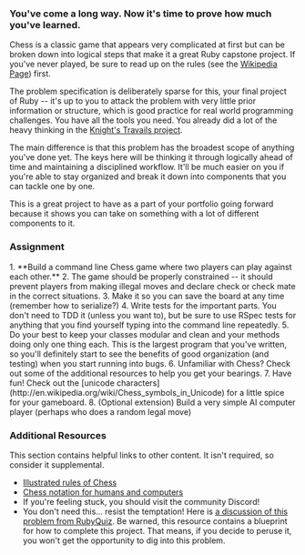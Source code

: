 ### You've come a long way.  Now it's time to prove how much you've learned.

Chess is a classic game that appears very complicated at first but can be broken down into logical steps that make it a great Ruby capstone project.  If you've never played, be sure to read up on the rules (see the [Wikipedia Page](http://en.wikipedia.org/wiki/Chess)) first.

The problem specification is deliberately sparse for this, your final project of Ruby -- it's up to you to attack the problem with very little prior information or structure, which is good practice for real world programming challenges.  You have all the tools you need.  You already did a lot of the heavy thinking in the [Knight's Travails project](https://www.grassroot.herokuapp.com/lessons/ruby-knights-travails).

The main difference is that this problem has the broadest scope of anything you've done yet.  The keys here will be thinking it through logically ahead of time and maintaining a disciplined workflow.  It'll be much easier on you if you're able to stay organized and break it down into components that you can tackle one by one.

This is a great project to have as a part of your portfolio going forward because it shows you can take on something with a lot of different components to it.

### Assignment

<div class="lesson-content__panel" markdown="1">
  1. **Build a command line Chess game where two players can play against each other.**
  2. The game should be properly constrained -- it should prevent players from making illegal moves and declare check or check mate in the correct situations.
  3. Make it so you can save the board at any time (remember how to serialize?)
  4. Write tests for the important parts.  You don't need to TDD it (unless you want to), but be sure to use RSpec tests for anything that you find yourself typing into the command line repeatedly.
  5. Do your best to keep your classes modular and clean and your methods doing only one thing each.  This is the largest program that you've written, so you'll definitely start to see the benefits of good organization (and testing) when you start running into bugs.
  6. Unfamiliar with Chess? Check out some of the additional resources to help you get your bearings.
  7. Have fun!  Check out the [unicode characters](http://en.wikipedia.org/wiki/Chess_symbols_in_Unicode) for a little spice for your gameboard.
  8. (Optional extension) Build a very simple AI computer player (perhaps who does a random legal move)
</div>

### Additional Resources
This section contains helpful links to other content. It isn't required, so consider it supplemental.

* [Illustrated rules of Chess](http://www.chessvariants.org/d.chess/chess.html)
* [Chess notation for humans and computers](https://en.wikipedia.org/wiki/Chess_notation)
* If you're feeling stuck, you should visit the community Discord!
* You don't need this...  resist the temptation! Here is [a discussion of this problem from RubyQuiz](http://rubyquiz.com/quiz35.html). Be warned, this resource contains a blueprint for how to complete this project. That means, if you decide to peruse it, you won't get the opportunity to dig into this problem.
